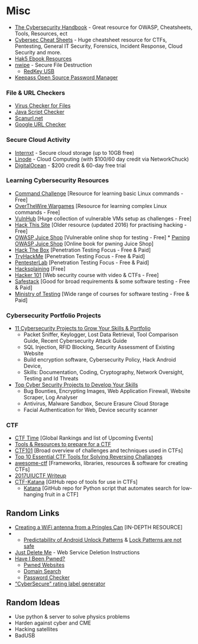 # Misc

* [The Cybersecurity Handbook](https://guidesmiths.github.io/cybersecurity-handbook/) - Great resource for OWASP, Cheatsheets, Tools, Resources, ect
* [Cybersec Cheat Sheets](https://github.com/hellmaster559/Cybersec-Cheat-Sheets/blob/09f47b126f086b1c56a0c4ac8abb5dedee8e1de1/README.md) - Huge cheatsheet resource for CTFs, Pentesting, General IT Security, Forensics, Incident Response, Cloud Security and more.
* [Hak5 Ebook Resources](https://shop.hak5.org/collections/e-books)
* [nwipe](https://en.m.wikipedia.org/wiki/Nwipe) - Secure File Destruction
    * [RedKey USB](https://redkeyusb.com/collections/data-wipe-tool)
* [Keepass Open Source Password Manager](https://keepass.info/)

### File & URL Checkers
* [Virus Checker for Files](https://www.virustotal.com/gui/home/upload)
* [Java Script Checker](https://www.typescriptlang.org/)
* [Scanurl.net](https://scanurl.net/)
* [Google URL Checker](https://transparencyreport.google.com/safe-browsing/search)

### Secure Cloud Activity
* [Internxt](https://internxt.com/) - Secure cloud storage (up to 10GB free)
* [Linode](https://www.linode.com/lp/youtube-viewers/?ifso=networkchuck&utm_source=influencer&utm_medium=video&utm_campaign=networkchuck) - Cloud Computing (with $100/60 day credit via NetworkChuck)
* [DigitalOcean](https://try.digitalocean.com/developer-cloud/) - $200 credit & 60-day free trial

### Learning Cybersecurity Resources
* [Command Challenge](https://cmdchallenge.com/) [Resource for learning basic Linux commands - Free] 
* [OverTheWire Wargames](https://overthewire.org/wargames/) [Resource for learning complex Linux commands - Free]
* [VulnHub](https://www.vulnhub.com/) [Huge collection of vulnerable VMs setup as challenges - Free] 
* [Hack This Site](https://www.hackthissite.org/info/about) [Older resource (updated 2016) for practising hacking - Free]
* [OWASP Juice Shop](https://owasp.org/www-project-juice-shop/) [Vulnerable online shop for testing - Free]
      *  [Pwning OWASP Juice Shop](https://pwning.owasp-juice.shop/) [Online book for pwning Juice Shop]
* [Hack The Box](https://app.hackthebox.com/) [Penetration Testing Focus - Free & Paid]
* [TryHackMe](https://tryhackme.com/) [Penetration Testing Focus - Free & Paid]
* [PentesterLab](https://pentesterlab.com/) [Penetration Testing Focus - Free & Paid]
* [Hacksplaining](https://www.hacksplaining.com/) [Free]
* [Hacker 101](https://www.hacker101.com/) [Web security course with video & CTFs - Free]
* [Safestack](https://safestack.io/) [Good for broad requirements & some software testing - Free & Paid]
* [Ministry of Testing](https://www.ministryoftesting.com/) [Wide range of courses for software testing - Free & Paid]

### Cybersecurity Portfolio Projects
* [11 Cybersecurity Projects to Grow Your Skills & Portfolio](https://www.springboard.com/blog/cybersecurity/cyber-security-projects/)
   * Packet Sniffer, Keylogger, Lost Data Retrieval, Tool Comparison Guide, Recent Cybersecurity Attack Guide
   * SQL Injection, RFID Blocking, Security Assessment of Existing Website
   * Build encryption software, Cybersecurity Policy, Hack Android Device,
   * Skills: Documentation, Coding, Cryptography, Network Oversight, Testing and Id Threats
* [Top Cyber Security Projects to Develop Your Skills](https://www.simplilearn.com/top-cyber-security-projects-article)
   * Bug Bounties, Encrypting Images, Web Application Firewall, Website Scraper, Log Analyser
   * Antivirus, Malware Sandbox, Secure Erasure Cloud Storage
   * Facial Authentication for Web, Device security scanner

### CTF
* [CTF Time](https://ctftime.org/) [Global Rankings and list of Upcoming Events]
* [Tools & Resources to prepare for a CTF](https://resources.infosecinstitute.com/topic/tools-of-trade-and-resources-to-prepare-in-a-hacker-ctf-competition-or-challenge/)
* [CTF101](https://ctf101.org/) [Broad overview of challenges and techniques used in CTFs]
* [Top 10 Essential CTF Tools for Solving Reversing Challanges](https://www.yeahhub.com/top-10-essential-ctf-tools-solving-reversing-challenges/)
* [awesome-ctf](https://apsdehal.in/awesome-ctf/) [Frameworks, libraries, resources & software for creating CTFs]
* [2017UIUCTF Writeup](https://github.com/1337pwnie/ctf-writeups/tree/master/2017/UIUCTF)
* [CTF-Katana](https://github.com/JohnHammond/ctf-katana) [GitHub repo of tools for use in CTFs]
     * [Katana](https://github.com/JohnHammond/katana) [GitHub repo for Python script that automates search for low-hanging fruit in a CTF]

## Random Links
* [Creating a WiFi antenna from a Pringles Can](https://www.makeuseof.com/tag/how-to-make-a-wifi-antenna-out-of-a-pringles-can-nb/) [IN-DEPTH RESOURCE]
* * [Predictability of Android Unlock Patterns](https://arstechnica.com/information-technology/2015/08/new-data-uncovers-the-surprising-predictability-of-android-lock-patterns/amp/) & [Lock Patterns are not safe](https://www.androidauthority.com/lock-pattern-predictable-636267/)
* [Just Delete Me](https://justdeleteme.xyz/) - Web Service Deletion Instructions
* [Have I Been Pwned?](https://haveibeenpwned.com/)
    * [Pwned Websites](https://haveibeenpwned.com/PwnedWebsites)
    * [Domain Search](https://haveibeenpwned.com/DomainSearch)
    * [Password Checker](https://haveibeenpwned.com/Passwords)
* [“CyberSecure” rating label generator](https://cybersecure.eigenmagic.com/)
 
## Random Ideas
* Use python & server to solve physics problems
* Harden against cyber and CME
* Hacking satellites
* BadUSB
